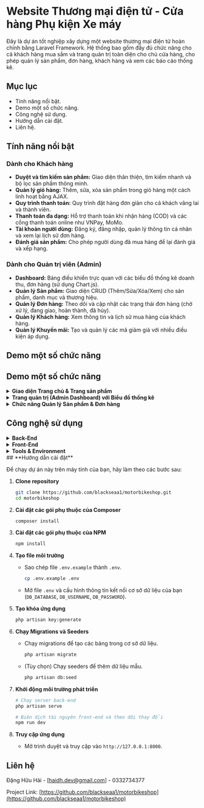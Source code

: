 # **Website Thương mại điện tử - Cửa hàng Phụ kiện Xe máy**

[](https://www.php.net/)
[](https://laravel.com/)
[](https://www.mysql.com/)
[](https://reactjs.org/)

Đây là dự án tốt nghiệp xây dựng một website thương mại điện tử hoàn chỉnh bằng Laravel Framework. Hệ thống bao gồm đầy đủ chức năng cho cả khách hàng mua sắm và trang quản trị toàn diện cho chủ cửa hàng, cho phép quản lý sản phẩm, đơn hàng, khách hàng và xem các báo cáo thống kê.

## **Mục lục**

  - Tính năng nổi bật.
  - Demo một số chức năng.
  - Công nghệ sử dụng.
  - Hướng dẫn cài đặt.
  - Liên hệ.

## **Tính năng nổi bật**

### **Dành cho Khách hàng**

  - **Duyệt và tìm kiếm sản phẩm:** Giao diện thân thiện, tìm kiếm nhanh và bộ lọc sản phẩm thông minh.
  - **Quản lý giỏ hàng:** Thêm, sửa, xóa sản phẩm trong giỏ hàng một cách linh hoạt bằng AJAX.
  - **Quy trình thanh toán:** Quy trình đặt hàng đơn giản cho cả khách vãng lai và thành viên.
  - **Thanh toán đa dạng:** Hỗ trợ thanh toán khi nhận hàng (COD) và các cổng thanh toán online như VNPay, MoMo.
  - **Tài khoản người dùng:** Đăng ký, đăng nhập, quản lý thông tin cá nhân và xem lại lịch sử đơn hàng.
  - **Đánh giá sản phẩm:** Cho phép người dùng đã mua hàng để lại đánh giá và xếp hạng.

### **Dành cho Quản trị viên (Admin)**

  - **Dashboard:** Bảng điều khiển trực quan với các biểu đồ thống kê doanh thu, đơn hàng (sử dụng Chart.js).
  - **Quản lý Sản phẩm:** Giao diện CRUD (Thêm/Sửa/Xóa/Xem) cho sản phẩm, danh mục và thương hiệu.
  - **Quản lý Đơn hàng:** Theo dõi và cập nhật các trạng thái đơn hàng (chờ xử lý, đang giao, hoàn thành, đã hủy).
  - **Quản lý Khách hàng:** Xem thông tin và lịch sử mua hàng của khách hàng.
  - **Quản lý Khuyến mãi:** Tạo và quản lý các mã giảm giá với nhiều điều kiện áp dụng.

## **Demo một số chức năng**

## Demo một số chức năng

<details>
  <summary><strong>Giao diện Trang chủ & Trang sản phẩm</strong></summary>
  
  <br>
  
  *Giao diện trang chủ hiển thị các sản phẩm nổi bật và thương hiệu.*
  
![image](https://github.com/user-attachments/assets/50183215-f2ed-4dd6-bd21-77420e16b291)

  
  *Trang cửa hàng cho phép lọc và tìm kiếm sản phẩm.*
  
 ![image](https://github.com/user-attachments/assets/522be514-3a29-44e9-9651-37f58851eae3)

</details>

<details>
  <summary><strong>Trang quản trị (Admin Dashboard) với Biểu đồ thống kê</strong></summary>
  
  <br>
  
  *Dashboard cung cấp cái nhìn tổng quan về hoạt động kinh doanh với các biểu đồ doanh thu và đơn hàng trực quan, sinh động.*
  
  ![image](https://github.com/user-attachments/assets/985b2ed6-7924-4d55-b605-8e47077a27d7)

</details>

<details>
  <summary><strong>Chức năng Quản lý Sản phẩm & Đơn hàng</strong></summary>
  
  <br>
  
  *Giao diện cho phép Admin xem, lọc và thực hiện các thao tác quản lý sản phẩm.*

  ![image](https://github.com/user-attachments/assets/9b5df84e-4e61-4b39-86b6-7a8a76946a4e)

  *Giao diện cho phép Admin xem và cập nhật trạng thái của tất cả các đơn hàng.*

  ![image](https://github.com/user-attachments/assets/d281f909-75b1-409d-8703-c5faa4966a25)

</details>


## Công nghệ sử dụng

<details>
  <summary><strong>Back-End</strong></summary>
  
  <br>
  
  <ul>
    <li><a href="https://www.php.net/">PHP 8.2+</a></li>
    <li><a href="https://laravel.com/">Laravel 12</a></li>
    <li><a href="https://www.mysql.com/">MySQL</a></li>
  </ul>
</details>

<details>
  <summary><strong>Front-End</strong></summary>
  
  <br>
  
  <ul>
    <li><a href="https://developer.mozilla.org/en-US/docs/Web/JavaScript">JavaScript (ES6)</a></li>
    <li><a href="https://jquery.com/">jQuery</a> & <a href="https://developer.mozilla.org/en-US/docs/Web/API/AJAX_API">AJAX</a></li>
    <li><a href="https://www.chartjs.org/">Chart.js</a></li>
    <li><a href="https://getbootstrap.com/">Bootstrap 5</a></li>
  </ul>
</details>

<details>
  <summary><strong>Tools & Environment</strong></summary>
  
  <br>
  
  <ul>
    <li><a href="https://git-scm.com/">Git</a> & <a href="https://github.com">GitHub</a></li>
    <li><a href="https://code.visualstudio.com/">Visual Studio Code</a></li>
    <li><a href="https://www.apachefriends.org/">XAMPP</a> (Apache)</li>
    <li><a href="https://www.figma.com/">Figma</a></li>
  </ul>
</details>
## **Hướng dẫn cài đặt**

Để chạy dự án này trên máy tính của bạn, hãy làm theo các bước sau:

1.  **Clone repository**

    ```sh
    git clone https://github.com/blackseaa1/motorbikeshop.git
    cd motorbikeshop
    ```

2.  **Cài đặt các gói phụ thuộc của Composer**

    ```sh
    composer install
    ```

3.  **Cài đặt các gói phụ thuộc của NPM**

    ```sh
    npm install
    ```

4.  **Tạo file môi trường**

      - Sao chép file `.env.example` thành `.env`.
        ```sh
        cp .env.example .env
        ```
      - Mở file `.env` và cấu hình thông tin kết nối cơ sở dữ liệu của bạn (`DB_DATABASE`, `DB_USERNAME`, `DB_PASSWORD`).

5.  **Tạo khóa ứng dụng**

    ```sh
    php artisan key:generate
    ```

6.  **Chạy Migrations và Seeders**

      - Chạy migrations để tạo các bảng trong cơ sở dữ liệu.
        ```sh
        php artisan migrate
        ```
      - (Tùy chọn) Chạy seeders để thêm dữ liệu mẫu.
        ```sh
        php artisan db:seed
        ```

7.  **Khởi động môi trường phát triển**

    ```sh
    # Chạy server back-end
    php artisan serve

    # Biên dịch tài nguyên front-end và theo dõi thay đổi
    npm run dev
    ```

8.  **Truy cập ứng dụng**

      - Mở trình duyệt và truy cập vào `http://127.0.0.1:8000`.

## **Liên hệ**

Đặng Hữu Hải - [haidh.dev@gmail.com] - 0332734377

Project Link: [https://github.com/blackseaa1/motorbikeshop](https://github.com/blackseaa1/motorbikeshop)
